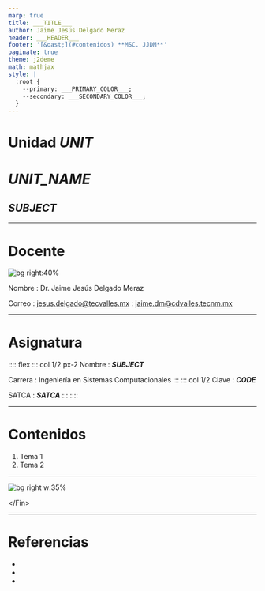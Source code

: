 ```yaml
---
marp: true
title: ___TITLE___
author: Jaime Jesús Delgado Meraz
header: ___HEADER___
footer: '[&oast;](#contenidos) **MSC. JJDM**'
paginate: true
theme: j2deme
math: mathjax
style: |
  :root {
    --primary: ___PRIMARY_COLOR___;
    --secondary: ___SECONDARY_COLOR___;
  }
---
```

<!-- _class: centered -->
<!-- _paginate: false -->

# Unidad ___UNIT___

# <!-- fit --> ___UNIT_NAME___

## ___SUBJECT___

---

# Docente

![bg right:40%](../src/assets/banner.png)

Nombre
: Dr. Jaime Jesús Delgado Meraz

Correo
: <jesus.delgado@tecvalles.mx>
: <jaime.dm@cdvalles.tecnm.mx>

---

# Asignatura

:::: flex
::: col 1/2 px-2
Nombre
: ___SUBJECT___

Carrera
: Ingeniería en Sistemas Computacionales
:::
::: col 1/2
Clave
: ___CODE___

SATCA
: ___SATCA___
:::
::::

---
<!-- _class: toc -->
# Contenidos

1. Tema 1
2. Tema 2

---

<!-- _class: inverted centered -->
![bg right w:35%](../src/assets/avatar.png)

<div class="text-center text-middle font-bold font-coding text-8xl mt-10">
  &lt;/Fin&gt;
</div>

---

<!-- paginate: skip -->

# Referencias

-
-
-

